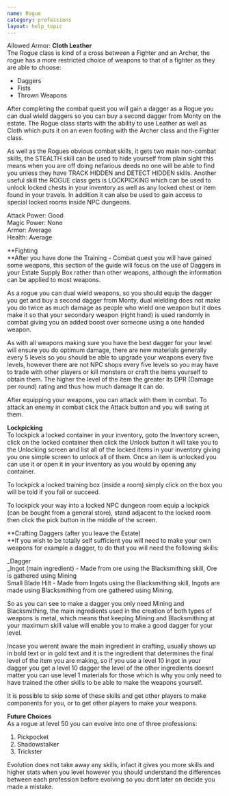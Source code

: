 ```yaml
---
name: Rogue
category: professions
layout: help_topic
---
```

Allowed Armor: **Cloth Leather**  
The Rogue class is kind of a cross between a Fighter and an Archer, the rogue has a more restricted choice of weapons to that of a fighter as they are able to choose:

*   Daggers
*   Fists
*   Thrown Weapons

After completing the combat quest you will gain a dagger as a Rogue you can dual wield daggers so you can buy a second dagger from Monty on the estate. The Rogue class starts with the ability to use Leather as well as Cloth which puts it on an even footing with the Archer class and the Fighter class.

As well as the Rogues obvious combat skills, it gets two main non-combat skills, the STEALTH skill can be used to hide yourself from plain sight this means when you are off doing nefarious deeds no one will be able to find you unless they have TRACK HIDDEN and DETECT HIDDEN skills. Another useful skill the ROGUE class gets is LOCKPICKING which can be used to unlock locked chests in your inventory as well as any locked chest or item found in your travels. In addition it can also be used to gain access to special locked rooms inside NPC dungeons.

Attack Power: Good  
Magic Power: None  
Armor: Average  
Health: Average

**Fighting  
**After you have done the Training - Combat quest you will have gained some weapons, this section of the guide will focus on the use of Daggers in your Estate Supply Box rather than other weapons, although the information can be applied to most weapons.

As a rogue you can dual wield weapons, so you should equip the dagger you get and buy a second dagger from Monty, dual wielding does not make you do twice as much damage as people who wield one weapon but it does make it so that your secondary weapon (right hand) is used randomly in combat giving you an added boost over someone using a one handed weapon.

As with all weapons making sure you have the best dagger for your level will ensure you do optimum damage, there are new materials generally every 5 levels so you should be able to upgrade your weapons every five levels, however there are not NPC shops every five levels so you may have to trade with other players or kill monsters or craft the items yourself to obtain them. The higher the level of the item the greater its DPR (Damage per round) rating and thus how much damage it can do.

After equipping your weapons, you can attack with them in combat. To attack an enemy in combat click the Attack button and you will swing at them.

**Lockpicking**  
To lockpick a locked container in your inventory, goto the Inventory screen, click on the locked container then click the Unlock button it will take you to the Unlocking screen and list all of the locked items in your inventory giving you one simple screen to unlock all of them. Once an item is unlocked you can use it or open it in your inventory as you would by opening any container.

To lockpick a locked training box (inside a room) simply click on the box you will be told if you fail or succeed.

To lockpick your way into a locked NPC dungeon room equip a lockpick (can be bought from a general store), stand adjacent to the locked room then click the pick button in the middle of the screen.

**Crafting Daggers (after you leave the Estate)  
**If you wish to be totally self sufficient you will need to make your own weapons for example a dagger, to do that you will need the following skills:

_Dagger  
_Ingot (main ingredient) - Made from ore using the Blacksmithing skill, Ore is gathered using Mining  
Small Blade Hilt - Made from Ingots using the Blacksmithing skill, Ingots are made using Blacksmithing from ore gathered using Mining.

So as you can see to make a dagger you only need Mining and Blacksmithing, the main ingredients used in the creation of both types of weapons is metal, which means that keeping Mining and Blacksmithing at your maximum skill value will enable you to make a good dagger for your level.

Incase you werent aware the main ingredient in crafting, usually shows up in bold text or in gold text and it is the ingredient that determines the final level of the item you are making, so if you use a level 10 ingot in your dagger you get a level 10 dagger the level of the other ingredients doesnt matter you can use level 1 materials for those which is why you only need to have trained the other skills to be able to make the weapons yourself.

It is possible to skip some of these skills and get other players to make components for you, or to get other players to make your weapons.

**Future Choices**  
As a rogue at level 50 you can evolve into one of three professions:

1.  Pickpocket
2.  Shadowstalker
3.  Trickster

Evolution does not take away any skills, infact it gives you more skills and higher stats when you level however you should understand the differences between each profession before evolving so you dont later on decide you made a mistake.